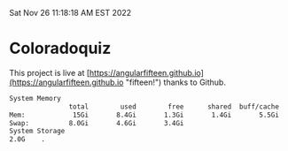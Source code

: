 Sat Nov 26 11:18:18 AM EST 2022

# Coloradoquiz


This project is live at [https://angularfifteen.github.io](https://angularfifteen.github.io "fifteen!") thanks to Github.

```bash
System Memory
               total        used        free      shared  buff/cache   available
Mem:            15Gi       8.4Gi       1.3Gi       1.4Gi       5.5Gi       5.1Gi
Swap:          8.0Gi       4.6Gi       3.4Gi
System Storage
2.0G	.
```
